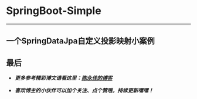 # SpringBoot-Simple
----------------
一个SpringDataJpa自定义投影映射小案例
---------------------------
## 最后

- **_更多参考精彩博文请看这里：[陈永佳的博客](https://blog.csdn.net/Mrs_chens)_**

- **_喜欢博主的小伙伴可以加个关注、点个赞哦，持续更新嘿嘿！_**
